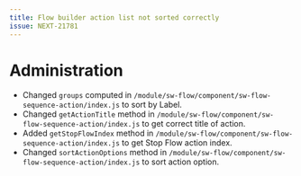 ```yaml
---
title: Flow builder action list not sorted correctly
issue: NEXT-21781
---
```

# Administration
* Changed `groups` computed in `/module/sw-flow/component/sw-flow-sequence-action/index.js` to sort by Label.
* Changed `getActionTitle` method in `/module/sw-flow/component/sw-flow-sequence-action/index.js` to get correct title of action.
* Added `getStopFlowIndex` method in `/module/sw-flow/component/sw-flow-sequence-action/index.js` to get Stop Flow action index.
* Changed `sortActionOptions` method in `/module/sw-flow/component/sw-flow-sequence-action/index.js` to sort action option.
